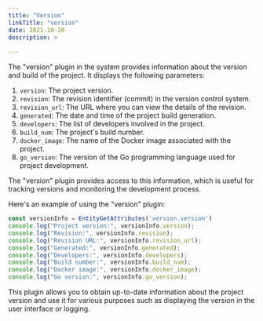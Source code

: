 ```yaml
---
title: "Version"
linkTitle: "version"
date: 2021-10-20
description: >
  
---
```


The "version" plugin in the system provides information about the version and build of the project. It displays the
following parameters:

1. `version`: The project version.
2. `revision`: The revision identifier (commit) in the version control system.
3. `revision_url`: The URL where you can view the details of the revision.
4. `generated`: The date and time of the project build generation.
5. `developers`: The list of developers involved in the project.
6. `build_num`: The project's build number.
7. `docker_image`: The name of the Docker image associated with the project.
8. `go_version`: The version of the Go programming language used for project development.

The "version" plugin provides access to this information, which is useful for tracking versions and monitoring the
development process.

Here's an example of using the "version" plugin:

```javascript
const versionInfo = EntityGetAttributes('version.version')
console.log("Project version:", versionInfo.version);
console.log("Revision:", versionInfo.revision);
console.log("Revision URL:", versionInfo.revision_url);
console.log("Generated:", versionInfo.generated);
console.log("Developers:", versionInfo.developers);
console.log("Build number:", versionInfo.build_num);
console.log("Docker image:", versionInfo.docker_image);
console.log("Go version:", versionInfo.go_version);
```

This plugin allows you to obtain up-to-date information about the project version and use it for various purposes such
as displaying the version in the user interface or logging.
